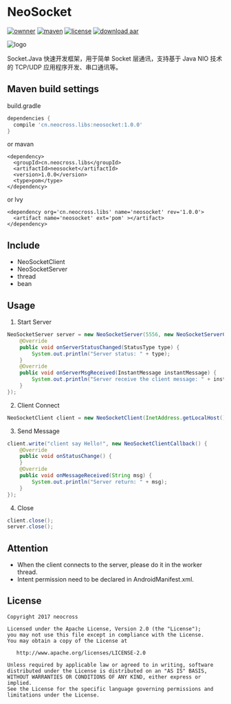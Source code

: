 # NeoSocket
[![ownner](https://img.shields.io/badge/owner-neocross-green.svg)](http://www.neocorss.cn)
[![maven](https://img.shields.io/badge/maven-v1.0.0-ff69b4.svg)](https://bintray.com/neocross2017/maven/NeoSocket)
[![license](https://img.shields.io/hexpm/l/plug.svg)](https://www.apache.org/licenses/LICENSE-2.0.html)
[![download aar](https://img.shields.io/badge/Download-aar-yellowgreen.svg)](https://dl.bintray.com/neocross2017/maven/cn/neocross/libs/neosocket/1.0.0/neosocket-1.0.0.aar)

![logo](https://github.com/neocross/NeoSocket/blob/master/library/pom_icon.png)

Socket.Java 快速开发框架，用于简单 Socket 层通讯，支持基于 Java NIO 技术的 TCP/UDP 应用程序开发、串口通讯等。

## Maven build settings
build.gradle
```gradle
dependencies {
  compile 'cn.neocross.libs:neosocket:1.0.0'
}
```
or mavan
```mavan
<dependency>
  <groupId>cn.neocross.libs</groupId>
  <artifactId>neosocket</artifactId>
  <version>1.0.0</version>
  <type>pom</type>
</dependency>
```
or lvy
```lvy
<dependency org='cn.neocross.libs' name='neosocket' rev='1.0.0'>
  <artifact name='neosocket' ext='pom' ></artifact>
</dependency>
```
## Include
- NeoSocketClient
- NeoSocketServer
- thread
- bean

## Usage
1. Start Server
```java
NeoSocketServer server = new NeoSocketServer(5556, new NeoSocketServerCallback() {
    @Override
    public void onServerStatusChanged(StatusType type) {
        System.out.println("Server status: " + type);
    }
    @Override
    public void onServerMsgReceived(InstantMessage instantMessage) {
        System.out.println("Server receive the client message: " + instantMessage.getMessage());
    }
});
```
2. Client Connect
```java
NeoSocketClient client = new NeoSocketClient(InetAddress.getLocalHost(), 5556);
```
3. Send Message
```java
client.write("client say Hello!", new NeoSocketClientCallback() {
    @Override
    public void onStatusChange() {
    }
    @Override
    public void onMessageReceived(String msg) {
        System.out.println("Server return: " + msg);
    }
});
```
4. Close
```java
client.close();
server.close();
```

## Attention
- When the client connects to the server, please do it in the worker thread.
- Intent permission need to be declared in AndroidManifest.xml.

## License

    Copyright 2017 neocross

    Licensed under the Apache License, Version 2.0 (the "License");
    you may not use this file except in compliance with the License.
    You may obtain a copy of the License at

       http://www.apache.org/licenses/LICENSE-2.0

    Unless required by applicable law or agreed to in writing, software
    distributed under the License is distributed on an "AS IS" BASIS,
    WITHOUT WARRANTIES OR CONDITIONS OF ANY KIND, either express or implied.
    See the License for the specific language governing permissions and
    limitations under the License.
